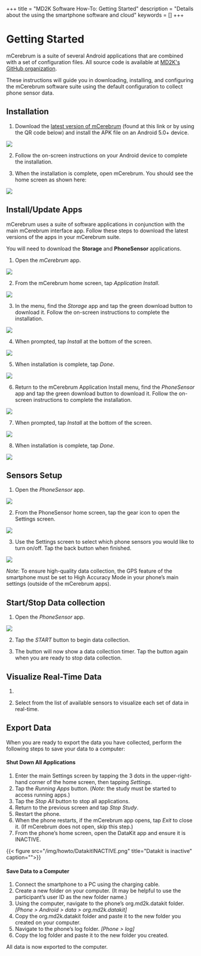 +++
title = "MD2K Software How-To: Getting Started"
description = "Details about the using the smartphone software and cloud"
keywords = []
+++


# Getting Started
mCerebrum is a suite of several Android applications that are combined with a set of configuration files. All source code is available at [MD2K's GitHub organization](https://github.com/MD2Korg).

These instructions will guide you in downloading, installing, and configuring the mCerebrum software suite using the default configuration to collect phone sensor data.


## Installation
1) Download the [latest version of mCerebrum](https://github.com/MD2Korg/mCerebrum-releases/raw/master/2.0/org.md2k.mcerebrum/mcerebrum.apk)
(found at this link or by using the QR code below) and install the APK file on an Android 5.0+ device.

<img src="/img/howto/mcerebrumQRcode.png">

2) Follow the on-screen instructions on your Android device to complete the installation.

3) When the installation is complete, open mCerebrum. You should see the home screen as shown here:

<img src="/img/howto/mC2DefaultHome.png">


## Install/Update Apps
mCerebrum uses a suite of software applications in conjunction with the main mCerebrum interface app. Follow these steps to download the latest versions of the apps in your mCerebrum suite.

You will need to download the **Storage** and **PhoneSensor** applications.

1) Open the *mCerebrum* app.

<img src="/img/howto/mcerebrumAppIcon.jpg">

2) From the mCerebrum home screen, tap *Application Install*.

<img src="/img/howto/applicationInstall50.png">

3) In the menu, find the *Storage* app and tap the green download button to download it. Follow the on-screen instructions to complete the installation.

<img src="/img/howto/storageDownload.png">

4) When prompted, tap *Install* at the bottom of the screen.

<img src="/img/howto/installUpdate.png">

5) When installation is complete, tap *Done*.

<img src="/img/howto/doneUpdate.png">

6) Return to the mCerebrum Application Install menu, find the *PhoneSensor* app and tap the green download button to download it. Follow the on-screen instructions to complete the installation.

<img src="/img/howto/phoneSensorDownload.png">

7) When prompted, tap *Install* at the bottom of the screen.

<img src="/img/howto/installUpdate.png">

8) When installation is complete, tap *Done*.

<img src="/img/howto/doneUpdate.png">


## Sensors Setup

1)	Open the *PhoneSensor* app.

<img src="/img/howto/phoneSensorIcon.png">

2) From the PhoneSensor home screen, tap the gear icon to open the Settings screen.

<img src="/img/howto/gearIcon1.png">

3) Use the Settings screen to select which phone sensors you would like to turn on/off. Tap the back button when finished.

<img src="/img/howto/phoneSensorSettings.png">

*Note*: To ensure high-quality data collection, the GPS feature of the smartphone must be set to High Accuracy Mode in your phone’s main settings (outside of the mCerebrum apps).


## Start/Stop Data collection

1)	Open the *PhoneSensor* app.

<img src="/img/howto/phoneSensorIcon.png">

2) Tap the *START* button to begin data collection.



3) The button will now show a data collection timer. Tap the button again when you are ready to stop data collection.




## Visualize Real-Time Data

1)



2)	Select from the list of available sensors to visualize each set of data in real-time.




## Export Data
When you are ready to export the data you have collected, perform the following steps to save your data to a computer:

#### Shut Down All Applications
1.	Enter the main Settings screen by tapping the 3 dots in the upper-right-hand corner of the home screen, then tapping *Settings*.
2.	Tap the *Running Apps* button. (*Note*: the study must be started to access running apps.)
3.	Tap the *Stop All* button to stop all applications.
4.	Return to the previous screen and tap *Stop Study*.
5.	Restart the phone.
6.	When the phone restarts, if the mCerebrum app opens, tap *Exit* to close it. (If mCerebrum does not open, skip this step.)
7.	From the phone’s home screen, open the DataKit app and ensure it is INACTIVE.

{{< figure src="/img/howto/DatakitINACTIVE.png" title="Datakit is inactive" caption="">}}

#### Save Data to a Computer
1.	Connect the smartphone to a PC using the charging cable.
2.	Create a new folder on your computer. (It may be helpful to use the participant’s user ID as the new folder name.)
3.	Using the computer, navigate to the phone’s org.md2k.datakit folder. *[Phone > Android > data > org.md2k.datakit]*
4.	Copy the org.md2k.datakit folder and paste it to the new folder you created on your computer.
5.	Navigate to the phone’s log folder. *[Phone > log]*
6.	Copy the log folder and paste it to the new folder you created.

All data is now exported to the computer.
